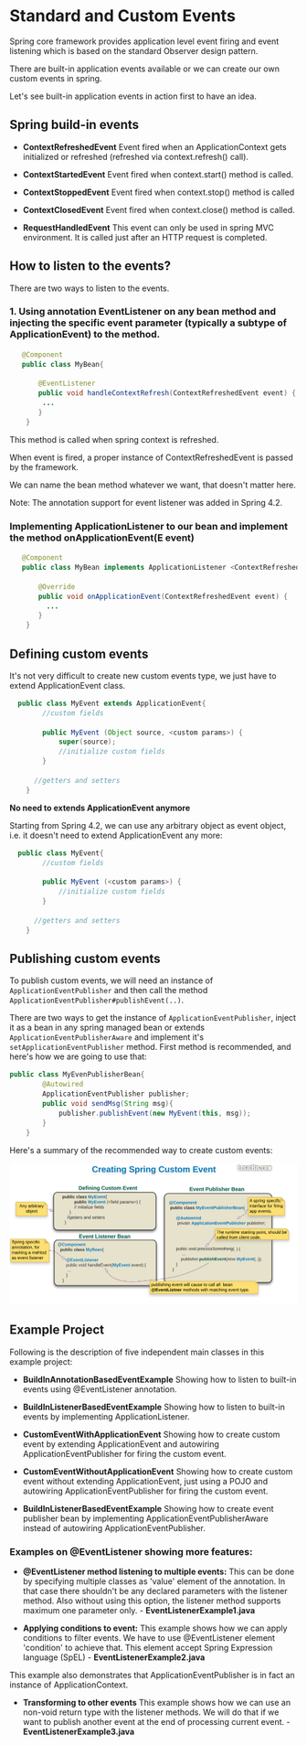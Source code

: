 # Standard and Custom Events

Spring core framework provides application level event firing and event listening which is based on the standard Observer design pattern.

There are built-in application events available or we can create our own custom events in spring.

Let's see built-in application events in action first to have an idea.

## Spring build-in events

* **ContextRefreshedEvent** Event fired when an ApplicationContext gets initialized or refreshed (refreshed via context.refresh() call).

* **ContextStartedEvent** Event fired when context.start() method is called.

* **ContextStoppedEvent** Event fired when context.stop() method is called

* **ContextClosedEvent** Event fired when context.close() method is called.

* **RequestHandledEvent** This event can only be used in spring MVC environment. It is called just after an HTTP request is completed.

## How to listen to the events?

There are two ways to listen to the events.

### 1. Using annotation EventListener on any bean method and injecting the specific event parameter (typically a subtype of ApplicationEvent) to the method.

```java
   @Component
   public class MyBean{

       @EventListener
       public void handleContextRefresh(ContextRefreshedEvent event) {
        ...
       }
    }    
```

This method is called when spring context is refreshed.

When event is fired, a proper instance of ContextRefreshedEvent is passed by the framework.

We can name the bean method whatever we want, that doesn't matter here.

Note: The annotation support for event listener was added in Spring 4.2.

### Implementing ApplicationListener<E extends ApplicationEvent> to our bean and implement the method onApplicationEvent(E event)

```java
   @Component
   public class MyBean implements ApplicationListener <ContextRefreshedEvent> {

       @Override
       public void onApplicationEvent(ContextRefreshedEvent event) {
         ...
       }
    }  
```

## Defining custom events

It's not very difficult to create new custom events type, we just have to extend ApplicationEvent class.

```java
  public class MyEvent extends ApplicationEvent{
        //custom fields

        public MyEvent (Object source, <custom params>) {
            super(source);
            //initialize custom fields
        }

      //getters and setters
    }
```

**No need to extends ApplicationEvent anymore**

Starting from Spring 4.2, we can use any arbitrary object as event object, i.e. it doesn't need to extend ApplicationEvent any more:

```java
  public class MyEvent{
        //custom fields

        public MyEvent (<custom params>) {
            //initialize custom fields
        }

      //getters and setters
    }
```

## Publishing custom events

To publish custom events, we will need an instance of `ApplicationEventPublisher` and then call the method `ApplicationEventPublisher#publishEvent(..)`.

There are two ways to get the instance of `ApplicationEventPublisher`, inject it as a bean in any spring managed bean or extends `ApplicationEventPublisherAware` and implement it's `setApplicationEventPublisher` method. First method is recommended, and here's how we are going to use that:

```java
public class MyEvenPublisherBean{
        @Autowired
        ApplicationEventPublisher publisher;
        public void sendMsg(String msg){
            publisher.publishEvent(new MyEvent(this, msg));
        }
    }
```

Here's a summary of the recommended way to create custom events:

![module](images/custom-events.png)

## Example Project

Following is the description of five independent main classes in this example project:

* **BuildInAnnotationBasedEventExample** Showing how to listen to built-in events using @EventListener annotation.

* **BuildInListenerBasedEventExample** Showing how to listen to built-in events by implementing ApplicationListener.

* **CustomEventWithApplicationEvent** Showing how to create custom event by extending ApplicationEvent and autowiring ApplicationEventPublisher for firing the custom event.

* **CustomEventWithoutApplicationEvent** Showing how to create custom event without extending ApplicationEvent, just using a POJO and autowiring ApplicationEventPublisher for firing the custom event.

* **BuildInListenerBasedEventExample** Showing how to create event publisher bean by implementing ApplicationEventPublisherAware instead of autowiring ApplicationEventPublisher.

### Examples on @EventListener showing more features:

* **@EventListener method listening to multiple events:** This can be done by specifying multiple classes as 'value' element of the annotation. In that case there shouldn't be any declared parameters with the listener method. Also without using this option, the listener method supports maximum one parameter only. - **EventListenerExample1.java**

* **Applying conditions to event:** This example shows how we can apply conditions to filter events. We have to use @EventListener element 'condition' to achieve that. This element accept Spring Expression language (SpEL) - **EventListenerExample2.java**

This example also demonstrates that ApplicationEventPublisher is in fact an instance of ApplicationContext.

* **Transforming to other events** This example shows how we can use an non-void return type with the listener methods. We will do that if we want to publish another event at the end of processing current event. - **EventListenerExample3.java**
